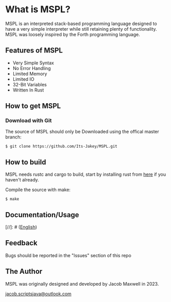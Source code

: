 # What is MSPL?

MSPL is an interpreted stack-based programming language designed 
to have a very simple interpreter while still retaining plenty 
of functionality. MSPL was loosely inspired by the Forth programming 
language.

## Features of MSPL

* Very Simple Syntax
* No Error Handling
* Limited Memory
* Limited IO
* 32-Bit Variables
* Written In Rust

## How to get MSPL

### Download with Git

The source of MSPL should only be Downloaded using the offical master branch:

    $ git clone https://github.com/Its-Jakey/MSPL.git

## How to build

MSPL needs rustc and cargo to build, start by installing rust from [here](https://bit.ly/3JBBKAd) if you haven't already.

Compile the source with make:

    $ make

## Documentation/Usage

[//]: # ([English]())

## Feedback

Bugs should be reported in the "Issues" section of this repo

## The Author

MSPL was originally designed and developed by Jacob Maxwell in 2023.

<jacob.scriptsjava@outlook.com>
